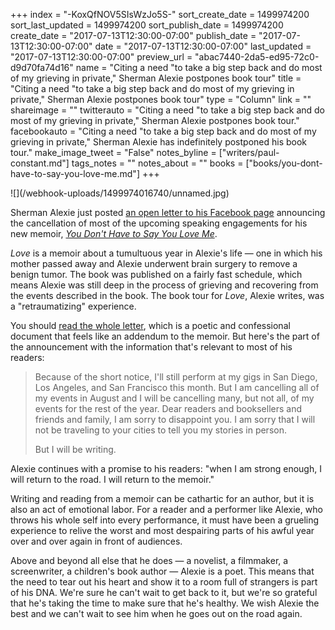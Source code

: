 +++
index = "-KoxQfNOV5SIsWzJo5S-"
sort_create_date = 1499974200
sort_last_updated = 1499974200
sort_publish_date = 1499974200
create_date = "2017-07-13T12:30:00-07:00"
publish_date = "2017-07-13T12:30:00-07:00"
date = "2017-07-13T12:30:00-07:00"
last_updated = "2017-07-13T12:30:00-07:00"
preview_url = "abac7440-2da5-ed95-72c0-d9d70fa74d16"
name = "Citing a need \"to take a big step back and do most of my grieving in private,\" Sherman Alexie postpones book tour"
title = "Citing a need \"to take a big step back and do most of my grieving in private,\" Sherman Alexie postpones book tour"
type = "Column"
link = ""
shareimage = ""
twitterauto = "Citing a need \"to take a big step back and do most of my grieving in private,\" Sherman Alexie postpones book tour."
facebookauto = "Citing a need \"to take a big step back and do most of my grieving in private,\" Sherman Alexie has indefinitely postponed his book tour."
make_image_tweet = "False"
notes_byline = ["writers/paul-constant.md"]
tags_notes = ""
notes_about = ""
books = ["books/you-dont-have-to-say-you-love-me.md"]
+++
<p class="image-left">![](/webhook-uploads/1499974016740/unnamed.jpg)</p>

Sherman Alexie just posted [an open letter to his Facebook page](https://www.facebook.com/ShermanAlexieAuthor/posts/794117287465276) announcing the cancellation of most of the upcoming speaking engagements for his new memoir, [*You Don't Have to Say You Love Me*](http://www.seattlereviewofbooks.com/reviews/stitch-by-stitch-by-broken-stitch/). 

*Love* is a memoir about a tumultuous year in Alexie's life — one in which his mother passed away and Alexie underwent brain surgery to remove a benign tumor. The book was published on a fairly fast schedule, which means Alexie was still deep in the process of grieving and recovering from the events described in the book. The book tour for *Love*, Alexie writes, was a "retraumatizing" experience.

You should [read the whole letter](https://www.facebook.com/ShermanAlexieAuthor/posts/794117287465276), which is a poetic and confessional document that feels like an addendum to the memoir. But here's the part of the announcement with the information that's relevant to most of his readers:

<blockquote><p>Because of the short notice, I'll still perform at my gigs in San Diego, Los Angeles, and San Francisco this month. But I am cancelling all of my events in August and I will be cancelling many, but not all, of my events for the rest of the year. Dear readers and booksellers and friends and family, I am sorry to disappoint you. I am sorry that I will not be traveling to your cities to tell you my stories in person.</p>

<p>But I will be writing.</p></blockquote>

Alexie continues with a promise to his readers: "when I am strong enough, I will return to the road. I will return to the memoir." 

Writing and reading from a memoir can be cathartic for an author, but it is also an act of emotional labor. For a reader and a performer like Alexie, who throws his whole self into every performance, it must have been a grueling experience to relive the worst and most despairing parts of his awful year over and over again in front of audiences. 

 Above and beyond all else that he does — a novelist, a filmmaker, a screenwriter, a children's book author — Alexie is a poet. This means that the need to tear out his heart and show it to a room full of strangers is part of his DNA. We're sure he can't wait to get back to it, but we're so grateful that he's taking the time to make sure that he's healthy. We wish Alexie the best and we can't wait to see him when he goes out on the road again.

